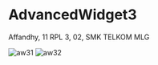 # AdvancedWidget3

Affandhy, 11 RPL 3, 02, SMK TELKOM MLG


![aw31](https://cloud.githubusercontent.com/assets/22174350/19436279/5941237c-9499-11e6-9f11-fa397c66ec15.PNG)
![aw32](https://cloud.githubusercontent.com/assets/22174350/19436278/590beedc-9499-11e6-8c73-23d9be25f505.PNG)
